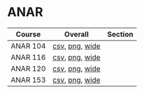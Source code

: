 # ANAR

| Course | Overall | Section |
| ------ | ------- | ------- |
| ANAR 104 | [csv](https://github.com/UCSD-Historical-Enrollment-Data/2025Summer1/blob/main/overall/ANAR%20104.csv), [png](https://raw.githubusercontent.com/UCSD-Historical-Enrollment-Data/2025Summer1/main/plot_overall/ANAR%20104.png), [wide](https://raw.githubusercontent.com/UCSD-Historical-Enrollment-Data/2025Summer1/main/plot_overall_wide/ANAR%20104.png) |  |
| ANAR 116 | [csv](https://github.com/UCSD-Historical-Enrollment-Data/2025Summer1/blob/main/overall/ANAR%20116.csv), [png](https://raw.githubusercontent.com/UCSD-Historical-Enrollment-Data/2025Summer1/main/plot_overall/ANAR%20116.png), [wide](https://raw.githubusercontent.com/UCSD-Historical-Enrollment-Data/2025Summer1/main/plot_overall_wide/ANAR%20116.png) |  |
| ANAR 120 | [csv](https://github.com/UCSD-Historical-Enrollment-Data/2025Summer1/blob/main/overall/ANAR%20120.csv), [png](https://raw.githubusercontent.com/UCSD-Historical-Enrollment-Data/2025Summer1/main/plot_overall/ANAR%20120.png), [wide](https://raw.githubusercontent.com/UCSD-Historical-Enrollment-Data/2025Summer1/main/plot_overall_wide/ANAR%20120.png) |  |
| ANAR 153 | [csv](https://github.com/UCSD-Historical-Enrollment-Data/2025Summer1/blob/main/overall/ANAR%20153.csv), [png](https://raw.githubusercontent.com/UCSD-Historical-Enrollment-Data/2025Summer1/main/plot_overall/ANAR%20153.png), [wide](https://raw.githubusercontent.com/UCSD-Historical-Enrollment-Data/2025Summer1/main/plot_overall_wide/ANAR%20153.png) |  |
